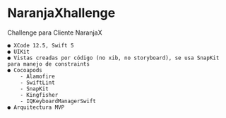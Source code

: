 # NaranjaXhallenge
Challenge para Cliente NaranjaX


    ● XCode 12.5, Swift 5
    ● UIKit
    ● Vistas creadas por código (no xib, no storyboard), se usa SnapKit para manejo de constraints
    ● Cocoapods
        - Alamofire 
        - SwiftLint 
        - SnapKit     
        - Kingfisher 
        - IQKeyboardManagerSwift 
    ● Arquitectura MVP
